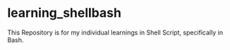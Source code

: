 # learning_shellbash
This Repository is for my individual learnings in Shell Script, specifically in Bash.
